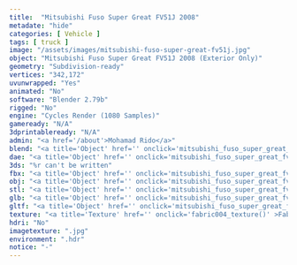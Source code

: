 ```yaml
---
title:  "Mitsubishi Fuso Super Great FV51J 2008"
metadate: "hide"
categories: [ Vehicle ]
tags: [ truck ]
image: "/assets/images/mitsubishi-fuso-super-great-fv51j.jpg"
object: "Mitsubishi Fuso Super Great FV51J 2008 (Exterior Only)"
geometry: "Subdivision-ready"
vertices: "342,172"
uvunwrapped: "Yes"
animated: "No"
software: "Blender 2.79b"
rigged: "No"
engine: "Cycles Render (1080 Samples)"
gameready: "N/A"
3dprintableready: "N/A"
admin: "<a href='/about'>Mohamad Rido</a>"
blend: "<a title='Object' href='' onclick='mitsubishi_fuso_super_great_fv51j_blend()' >.zip 13.8 MB</a>"
dae: "<a title='Object' href='' onclick='mitsubishi_fuso_super_great_fv51j_dae()' >.zip 9.9 MB</a>"
3ds: "%r can't be written"
fbx: "<a title='Object' href='' onclick='mitsubishi_fuso_super_great_fv51j_fbx()' >.zip 14.0 MB</a>"
obj: "<a title='Object' href='' onclick='mitsubishi_fuso_super_great_fv51j_obj()' >.zip 8.8 MB</a>"
stl: "<a title='Object' href='' onclick='mitsubishi_fuso_super_great_fv51j_stl()' >.zip 13.4 MB</a>"
glb: "<a title='Object' href='' onclick='mitsubishi_fuso_super_great_fv51j_glb()' >.zip 13.8 MB</a>"
gltf: "<a title='Object' href='' onclick='mitsubishi_fuso_super_great_fv51j_gltf()' >.zip 14.9 MB</a>"
texture: "<a title='Texture' href='' onclick='fabric004_texture()' >Fabric004</a>"
hdri: "No"
imagetexture: ".jpg"
environment: ".hdr"
notice: "-"
---
```

